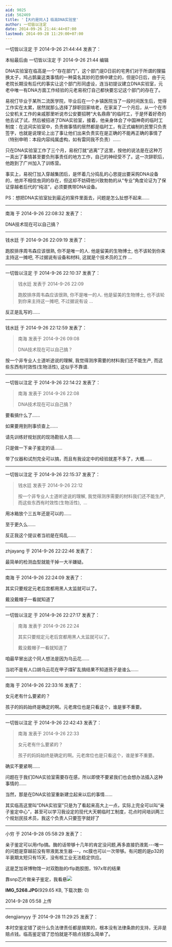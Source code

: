 ```yaml
---
aid: 9025
zid: 562469
title: '【大约是同人】临高DNA实验室'
author: 一切皆以注定
date: 2014-09-26 21:44:44+07:00
lastmod: 2014-09-28 11:29:00+07:00
---
```


一切皆以注定 于 2014-9-26 21:44:44 发表了：

本帖最后由 一切皆以注定 于 2014-9-26 21:44 编辑 

DNA实验室在临高是一个“存在部门”，这个部门是D日前的宅男们对于所谓的狸猫换太子，鸠占鹊巢这类事情的一种莫名其妙的恐惧中建立的，但是D日后，由于元老院长期没有后代的事实让这个部门形同虚设，连当初提议建立DNA实验室，元老中唯一有DNA方面工作经验的元老易祝仃自己都快要忘记这个部门的存在了。

易祝仃毕业于某所二流医学院，毕业后在一个乡镇医院当了一段时间医生后，觉得工作实在太累，居然就那么选择了辞职回家啃老，在家呆了一个月后，从一个在市公安机关工作的亲戚那里听说市公安要招聘“大名鼎鼎”的临时工，于是怀着好奇的他去试了试，然后被招进了DNA实验室，接着，他亲身体会了中国神奇的临时工制度：在这间实验室中，负责做事情的居然都是临时工，有正式编制的民警只负责签字，也就是说理论上出了事让他们出来负责实在是正确的不能再正确的事情了（特别申明：本段内容纯属虚构，如有雷同我不负责）……

只在DNA实验室工作了三个月，易祝仃就“逃离”了这里，按他的说法是在这种万一真出了事情甚至要负刑事责任的地方工作，自己的神经受不了。这一次辞职后，他跑到了广州加入了训练营。

事实上，易祝仃加入穿越集团后，是怀着几分捣乱的心思提出要采购DNA设备的，他并不相信虫洞的存在，但这却不妨碍他兴致勃勃的从“专业”角度论证为了保证穿越者后代的“纯洁”，必须要携带DNA设备。

PS：想把DNA实验室扯到最近的案件里面去，问题是怎么扯想不起来……

---------

南海 于 2014-9-26 22:08:32 发表了：

DNA技术现在可以自己搞？

---------

钱水廷 于 2014-9-26 22:09:19 发表了：

跑胶排序周韦森应该很熟, 你不是唯一的人. 他是留美的生物博士, 也不该轮到你来主持这一摊吧, 不过据说有设备和材料, 这就是个技术员的工作 ...

---------

一切皆以注定 于 2014-9-26 22:10:37 发表了：

> 钱水廷 发表于 2014-9-26 22:09
> 
> 跑胶排序周韦森应该很熟, 你不是唯一的人. 他是留美的生物博士, 也不该轮到你来主持这一摊吧, 不过据说有设 ...



反正是乱写的……

---------

钱水廷 于 2014-9-26 22:12:59 发表了：

> 南海 发表于 2014-9-26 09:08
> 
> DNA技术现在可以自己搞？



按一个非专业人士道听途说的理解, 我觉得测序需要的材料我们还不能生产, 而这些东西有时效性(生物活性), 这似乎不靠谱.

---------

一切皆以注定 于 2014-9-26 22:14:22 发表了：

> 南海 发表于 2014-9-26 22:08
> 
> DNA技术现在可以自己搞？



要看搞什么了……

如果要用到刑事侦查上……

请先训练好规划民的现场勘验人员……

只是做一下亲子鉴定的话……

带了仪器和试剂完全可以搞，而且有我设定中的经验就差不多了，大概……

---------

一切皆以注定 于 2014-9-26 22:15:37 发表了：

> 钱水廷 发表于 2014-9-26 22:12
> 
> 按一个非专业人士道听途说的理解, 我觉得测序需要的材料我们还不能生产, 而这些东西有时效性(生物活性),  ...



用冰箱放个三五年还是可以的……

至于更久么……

反正我这个提议者当初是在捣乱……

---------

zhjayang 于 2014-9-26 22:22:46 发表了：

最简单的检测血型就能干掉一大半嫌疑。

---------

南海 于 2014-9-26 22:24:09 发表了：

其实只要规定元老后宫都用黑人太监就可以了。

戴没戴帽子一看就知道了

---------

一切皆以注定 于 2014-9-26 22:27:17 发表了：

> 南海 发表于 2014-9-26 22:24
> 
> 其实只要规定元老后宫都用黑人太监就可以了。
> 
> 戴没戴帽子一看就知道了



咱最早冒出这个同人想法是因为乌云花……

当初不是有人口胡乌云花在甲子煤矿乱搞结果不知道孩子是谁么……

---------

南海 于 2014-9-26 22:33:16 发表了：

女元老有什么要紧的？

孩子的妈妈始终是确定的啊。元老席位也是只看这个，谁是爹不重要。

---------

一切皆以注定 于 2014-9-26 22:42:43 发表了：

> 南海 发表于 2014-9-26 22:33
> 
> 女元老有什么要紧的？
> 
> 孩子的妈妈始终是确定的啊。元老席位也是只看这个，谁是爹不重要。



确实不要紧啊……

问题在于我们DNA实验室需要存在感，所以即使不要紧我们也会想办法插入这种事情的……

当然，那是在DNA实验室重新建立起来以后的事情……

其实临高这里叫“DNA实验室”只是为了看起来高大上一点，实际上完全可以叫“亲子鉴定中心”，甚至可以学习我设定的现代大天朝临时工制度，花点时间培训两三个规划民技术员，我这个负责人只要签字就好了

---------

小穷 于 2014-9-28 05:58:29 发表了：

亲子鉴定可以用rflp搞。酶的话带够十几年的肯定没问题,再多直接扔液氮---唯一的问题是穿越前没有带液氮发生器---，nc膜也可以一次带够。有问题的是p32的半衰期太短只有15天，没有核工业无法稳定供应。

这是芝加哥博物馆一对双胞胎的rflp跑胶图，197x年的结果

靠snp芯片做亲子鉴定，我看悬![](https://mirrors.tuna.tsinghua.edu.cn/osdn/lgqm/72877/055813c5u4fmmbrp5w5dmz.jpg)



**IMG\_5268.JPG**(929.65 KB, 下载次数: 0)



2014-9-28 05:58 上传

---------

dengjianyyy 于 2014-9-28 11:29:25 发表了：

本时空鉴定错了说什么负法律责任都是搞笑的，根本没有法律条款的支持，无非是赔点钱。临高鉴定错了恐怕就是不赔点钱那么简单了。

---------

